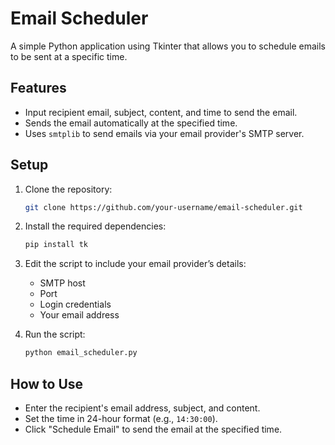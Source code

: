# Email Scheduler

A simple Python application using Tkinter that allows you to schedule emails to be sent at a specific time.

## Features
- Input recipient email, subject, content, and time to send the email.
- Sends the email automatically at the specified time.
- Uses `smtplib` to send emails via your email provider's SMTP server.

## Setup

1. Clone the repository:
    ```bash
    git clone https://github.com/your-username/email-scheduler.git
    ```

2. Install the required dependencies:
    ```bash
    pip install tk
    ```

3. Edit the script to include your email provider’s details:
    - SMTP host
    - Port
    - Login credentials
    - Your email address

4. Run the script:
    ```bash
    python email_scheduler.py
    ```

## How to Use
- Enter the recipient's email address, subject, and content.
- Set the time in 24-hour format (e.g., `14:30:00`).
- Click "Schedule Email" to send the email at the specified time.
